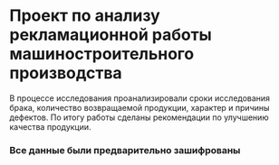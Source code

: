 # Проект по анализу рекламационной работы машиностроительного производства

В процессе исследования проанализировали сроки исследования брака, количество возвращаемой продукции, характер и причины дефектов. По итогу работы сделаны рекомендации по улучшению качества продукции.

### Все данные были предварительно зашифрованы
